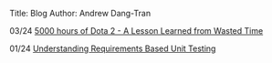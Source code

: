 Title: Blog
Author: Andrew Dang-Tran

03/24 [5000 hours of Dota 2 - A Lesson Learned from Wasted Time]({filename}/blog/5000_hours_of_dota_2_-_a_lesson_learned_from_wasted_time.md)

01/24 [Understanding Requirements Based Unit Testing]({filename}/blog/understanding_requirements_based_unit_testing.md)

